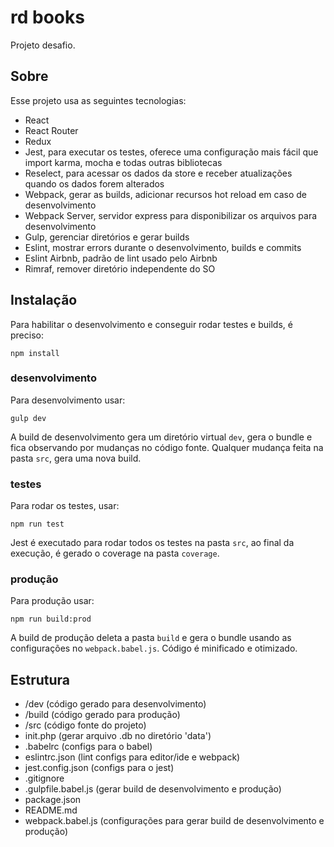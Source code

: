 # rd books

Projeto desafio.

## Sobre

Esse projeto usa as seguintes tecnologias:

* React
* React Router
* Redux
* Jest, para executar os testes, oferece uma configuração mais fácil que import karma, mocha e todas outras bibliotecas
* Reselect, para acessar os dados da store e receber atualizações quando os dados forem alterados
* Webpack, gerar as builds, adicionar recursos hot reload em caso de desenvolvimento
* Webpack Server, servidor express para disponibilizar os arquivos para desenvolvimento
* Gulp, gerenciar diretórios e gerar builds
* Eslint, mostrar errors durante o desenvolvimento, builds e commits
* Eslint Airbnb, padrão de lint usado pelo Airbnb
* Rimraf, remover diretório independente do SO


## Instalação

Para habilitar o desenvolvimento e conseguir rodar testes e builds, é preciso:

    npm install


### desenvolvimento

Para desenvolvimento usar:

    gulp dev

A build de desenvolvimento gera um diretório virtual `dev`, gera o bundle e fica observando por mudanças no código fonte. Qualquer mudança feita na pasta `src`, gera uma nova build.


### testes

Para rodar os testes, usar:

    npm run test

Jest é executado para rodar todos os testes na pasta `src`, ao final da execução, é gerado o coverage na pasta `coverage`.


### produção

Para produção usar:

    npm run build:prod

A build de produção deleta a pasta `build` e gera o bundle usando as configurações no `webpack.babel.js`. Código é minificado e otimizado.


## Estrutura


* /dev (código gerado para desenvolvimento)
* /build (código gerado para produção)
* /src (código fonte do projeto)
* init.php (gerar arquivo .db no diretório 'data')
* .babelrc (configs para o babel)
* eslintrc.json (lint configs para editor/ide e webpack)
* jest.config.json (configs para o jest)
* .gitignore
* .gulpfile.babel.js (gerar build de desenvolvimento e produção)
* package.json
* README.md
* webpack.babel.js (configurações para gerar build de desenvolvimento e produção)